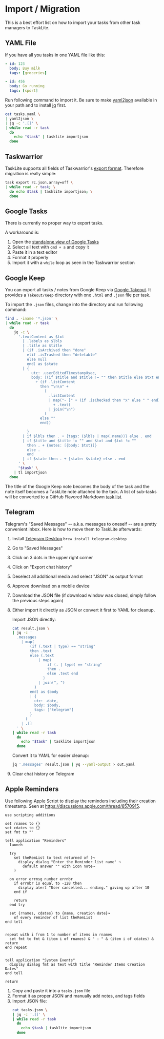 # Import / Migration

This is a best effort list on how to import your tasks
from other task managers to TaskLite.


## YAML File

If you have all you tasks in one YAML file like this:

```yaml
- id: 123
  body: Buy milk
  tags: [groceries]

- id: 456
  body: Go running
  tags: [sport]
```

Run following command to import it.
Be sure to make [yaml2json] available in your path
and to install [jq] first.

[yaml2json]: https://github.com/ad-si/dotfiles/blob/master/bin/yaml2json-ruby
[jq]: https://stedolan.github.io/jq/

```bash
cat tasks.yaml \
| yaml2json \
| jq -c '.[]' \
| while read -r task
  do
    echo "$task" | tasklite importjson
  done
```


## Taskwarrior

TaskLite supports all fields of Taskwarrior's [export format].
Therefore migration is really simple:

```bash
task export rc.json.array=off \
| while read -r task; \
  do echo $task | tasklite importjson; \
  done
```

[export format]: https://taskwarrior.org/docs/design/task.html


## Google Tasks

There is currently no proper way to export tasks.

A workaround is:

1. Open the [standalone view of Google Tasks][gt]
1. Select all text with `cmd + a` and copy it
1. Paste it in a text editor
1. Format it properly
1. Import it with a `while` loop as seen in the Taskwarrior section

[gt]: https://tasks.google.com/embed/?origin=https://calendar.google.com&fullWidth=1


## Google Keep

You can export all tasks / notes from Google Keep via [Google Takeout].
It provides a `Takeout/Keep` directory
with one `.html` and `.json` file per task.

To import the `.json` files,
change into the directory and run following command:

```bash
find . -iname '*.json' \
| while read -r task
  do
    jq -c \
      '.textContent as $txt
        | .labels as $lbls
        | .title as $title
        | (if .isArchived then "done"
          elif .isTrashed then "deletable"
          else null
          end) as $state
        | {
            utc: .userEditedTimestampUsec,
            body: ((if $title and $title != "" then $title else $txt end)
              + (if .listContent
                then "\n\n" +
                  (
                    .listContent
                    | map("- [" + (if .isChecked then "x" else " " end) + "] "
                      + .text)
                    | join("\n")
                  )
                else ""
                end))

          }
        | if $lbls then . + {tags: ($lbls | map(.name))} else . end
        | if $title and $title != "" and $txt and $txt != ""
          then . + {notes: [{body: $txt}]}
          else .
          end
        | if $state then . + {state: $state} else . end
      ' \
      "$task" \
    | tl importjson
  done
```

The title of the Google Keep note becomes the body of the task
and the note itself becomes a TaskLite note attached to the task.
A list of sub-tasks will be converted to a GitHub Flavored Markdown [task list].

[task list]:
  https://help.github.com/en/github/writing-on-github/basic-writing-and-formatting-syntax#task-lists
[Google Takeout]: https://takeout.google.com


## Telegram

Telegram's "Saved Messages" -- a.k.a. messages to oneself -- are a pretty
convenient inbox. Here is how to move them to TaskLite afterwards:

1. Install [Telegram Desktop](https://desktop.telegram.org/)
    `brew install telegram-desktop`
1. Go to "Saved Messages"
1. Click on 3 dots in the upper right corner
1. Click on "Export chat history"
1. Deselect all additional media and select "JSON" as output format
1. Approve download on a mobile device
1. Download the JSON file
    (if download window was closed, simply follow the previous steps again)
1. Either import it directly as JSON or convert it first to YAML for cleanup.

    Import JSON directly:
    ```bash
    cat result.json \
    | jq -c '
      .messages
        | map(
            (if (.text | type) == "string"
            then .text
            else (.text
                | map(
                    if (. | type) == "string"
                    then .
                    else .text end
                  )
                | join(", ")
              )
            end) as $body
            | {
              utc: .date,
              body: $body,
              tags: ["telegram"]
            }
          )
        | .[]
      ' \
    | while read -r task
      do
        echo "$task" | tasklite importjson
      done
    ```

    Convert it to YAML for easier cleanup:
    ```sh
    jq '.messages' result.json | yq --yaml-output > out.yaml
    ```
1. Clear chat history on Telegram


## Apple Reminders

Use following Apple Script to display the reminders
including their creation timestamp.
Seen at https://discussions.apple.com/thread/8570915.

```applescript
use scripting additions

set rnames to {}
set cdates to {}
set fmt to ""

tell application "Reminders"
  launch

  try
    set theRemList to text returned of (¬
      display dialog "Enter the Reminder list name" ¬
        default answer "" with icon note¬
    )

  on error errmsg number errnbr
    if errnbr is equal to -128 then
      display alert "User cancelled... ending." giving up after 10
    end if

    return
  end try

  set {rnames, cdates} to {name, creation date}¬
    of every reminder of list theRemList
end tell


repeat with i from 1 to number of items in rnames
  set fmt to fmt & (item i of rnames) & " : " & (item i of cdates) & return
end repeat


tell application "System Events"
  display dialog fmt as text with title "Reminder Items Creation Dates"
end tell

return
```

1. Copy and paste it into a `tasks.json` file
2. Format it as proper JSON and manually add notes, and tags fields
3. Import JSON file:
    ```bash
    cat tasks.json \
    | jq -c '.[]' \
    | while read -r task
      do
        echo $task | tasklite importjson
      done
    ```
